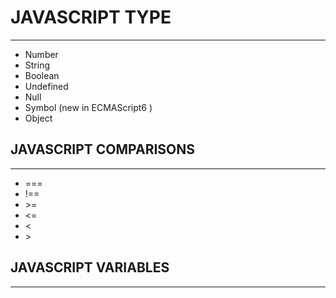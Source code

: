 # JAVASCRIPT TYPE

--------

* Number
* String
* Boolean
* Undefined
* Null
* Symbol (new in ECMAScript6 )
* Object

## JAVASCRIPT COMPARISONS

--------

* ===
* !==
* \>=
* <=
* <
* \>

## JAVASCRIPT VARIABLES

--------
